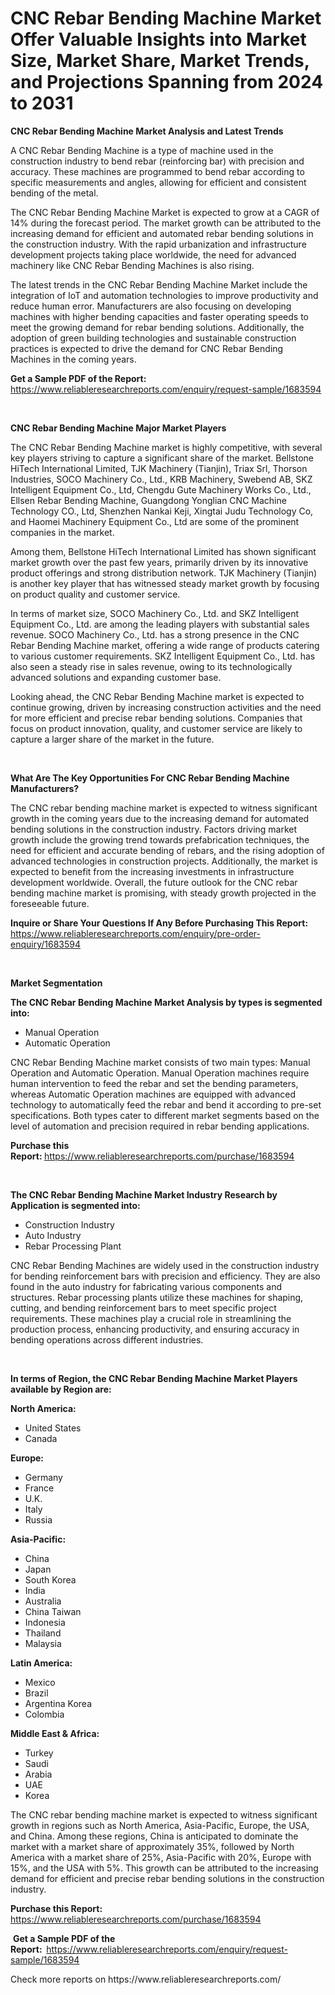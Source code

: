 <p><h1>CNC Rebar Bending Machine Market Offer Valuable Insights into Market Size, Market Share, Market Trends, and Projections Spanning from 2024 to 2031</h1></p><p><strong>CNC Rebar Bending Machine Market Analysis and Latest Trends</strong></p>
<p><p>A CNC Rebar Bending Machine is a type of machine used in the construction industry to bend rebar (reinforcing bar) with precision and accuracy. These machines are programmed to bend rebar according to specific measurements and angles, allowing for efficient and consistent bending of the metal.</p><p>The CNC Rebar Bending Machine Market is expected to grow at a CAGR of 14% during the forecast period. The market growth can be attributed to the increasing demand for efficient and automated rebar bending solutions in the construction industry. With the rapid urbanization and infrastructure development projects taking place worldwide, the need for advanced machinery like CNC Rebar Bending Machines is also rising.</p><p>The latest trends in the CNC Rebar Bending Machine Market include the integration of IoT and automation technologies to improve productivity and reduce human error. Manufacturers are also focusing on developing machines with higher bending capacities and faster operating speeds to meet the growing demand for rebar bending solutions. Additionally, the adoption of green building technologies and sustainable construction practices is expected to drive the demand for CNC Rebar Bending Machines in the coming years.</p></p>
<p><strong>Get a Sample PDF of the Report:&nbsp;</strong> <a href="https://www.reliableresearchreports.com/enquiry/request-sample/1683594">https://www.reliableresearchreports.com/enquiry/request-sample/1683594</a></p>
<p>&nbsp;</p>
<p><strong>CNC Rebar Bending Machine Major Market Players</strong></p>
<p><p>The CNC Rebar Bending Machine market is highly competitive, with several key players striving to capture a significant share of the market. Bellstone HiTech International Limited, TJK Machinery (Tianjin), Triax Srl, Thorson Industries, SOCO Machinery Co., Ltd., KRB Machinery, Swebend AB, SKZ Intelligent Equipment Co., Ltd, Chengdu Gute Machinery Works Co., Ltd., Ellsen Rebar Bending Machine, Guangdong Yonglian CNC Machine Technology CO., Ltd, Shenzhen Nankai Keji, Xingtai Judu Technology Co, and Haomei Machinery Equipment Co., Ltd are some of the prominent companies in the market.</p><p>Among them, Bellstone HiTech International Limited has shown significant market growth over the past few years, primarily driven by its innovative product offerings and strong distribution network. TJK Machinery (Tianjin) is another key player that has witnessed steady market growth by focusing on product quality and customer service.</p><p>In terms of market size, SOCO Machinery Co., Ltd. and SKZ Intelligent Equipment Co., Ltd. are among the leading players with substantial sales revenue. SOCO Machinery Co., Ltd. has a strong presence in the CNC Rebar Bending Machine market, offering a wide range of products catering to various customer requirements. SKZ Intelligent Equipment Co., Ltd. has also seen a steady rise in sales revenue, owing to its technologically advanced solutions and expanding customer base.</p><p>Looking ahead, the CNC Rebar Bending Machine market is expected to continue growing, driven by increasing construction activities and the need for more efficient and precise rebar bending solutions. Companies that focus on product innovation, quality, and customer service are likely to capture a larger share of the market in the future.</p></p>
<p>&nbsp;</p>
<p><strong>What Are The Key Opportunities For CNC Rebar Bending Machine Manufacturers?</strong></p>
<p><p>The CNC rebar bending machine market is expected to witness significant growth in the coming years due to the increasing demand for automated bending solutions in the construction industry. Factors driving market growth include the growing trend towards prefabrication techniques, the need for efficient and accurate bending of rebars, and the rising adoption of advanced technologies in construction projects. Additionally, the market is expected to benefit from the increasing investments in infrastructure development worldwide. Overall, the future outlook for the CNC rebar bending machine market is promising, with steady growth projected in the foreseeable future.</p></p>
<p><strong>Inquire or Share Your Questions If Any Before Purchasing This Report:</strong> <a href="https://www.reliableresearchreports.com/enquiry/pre-order-enquiry/1683594">https://www.reliableresearchreports.com/enquiry/pre-order-enquiry/1683594</a></p>
<p>&nbsp;</p>
<p><strong>Market Segmentation</strong></p>
<p><strong>The CNC Rebar Bending Machine Market Analysis by types is segmented into:</strong></p>
<p><ul><li>Manual Operation</li><li>Automatic Operation</li></ul></p>
<p><p>CNC Rebar Bending Machine market consists of two main types: Manual Operation and Automatic Operation. Manual Operation machines require human intervention to feed the rebar and set the bending parameters, whereas Automatic Operation machines are equipped with advanced technology to automatically feed the rebar and bend it according to pre-set specifications. Both types cater to different market segments based on the level of automation and precision required in rebar bending applications.</p></p>
<p><strong>Purchase this Report:&nbsp;</strong><a href="https://www.reliableresearchreports.com/purchase/1683594">https://www.reliableresearchreports.com/purchase/1683594</a></p>
<p>&nbsp;</p>
<p><strong>The CNC Rebar Bending Machine Market Industry Research by Application is segmented into:</strong></p>
<p><ul><li>Construction Industry</li><li>Auto Industry</li><li>Rebar Processing Plant</li></ul></p>
<p><p>CNC Rebar Bending Machines are widely used in the construction industry for bending reinforcement bars with precision and efficiency. They are also found in the auto industry for fabricating various components and structures. Rebar processing plants utilize these machines for shaping, cutting, and bending reinforcement bars to meet specific project requirements. These machines play a crucial role in streamlining the production process, enhancing productivity, and ensuring accuracy in bending operations across different industries.</p></p>
<p>&nbsp;</p>
<p><strong>In terms of Region, the CNC Rebar Bending Machine Market Players available by Region are:</strong></p>
<p>
    <p> <strong> North America: </strong>
        <ul>
            <li>United States</li>
            <li>Canada</li>
        </ul>
        </p> 
    <p> <strong> Europe: </strong>
        <ul>
            <li>Germany</li>
            <li>France</li>
            <li>U.K.</li>
            <li>Italy</li>
            <li>Russia</li>
        </ul>
        </p> 
    <p> <strong> Asia-Pacific: </strong>
        <ul>
            <li>China</li>
            <li>Japan</li>
            <li>South Korea</li>
            <li>India</li>
            <li>Australia</li>
            <li>China Taiwan</li>
            <li>Indonesia</li>
            <li>Thailand</li>
            <li>Malaysia</li>
        </ul>
        </p> 
    <p> <strong> Latin America: </strong>
        <ul>
            <li>Mexico</li>
            <li>Brazil</li>
            <li>Argentina Korea</li>
            <li>Colombia</li>
        </ul>
        </p> 
    <p> <strong> Middle East & Africa: </strong>
        <ul>
            <li>Turkey</li>
            <li>Saudi</li>
            <li>Arabia</li>
            <li>UAE</li>
            <li>Korea</li>
        </ul>
    </p>
    </p>
<p><p>The CNC rebar bending machine market is expected to witness significant growth in regions such as North America, Asia-Pacific, Europe, the USA, and China. Among these regions, China is anticipated to dominate the market with a market share of approximately 35%, followed by North America with a market share of 25%, Asia-Pacific with 20%, Europe with 15%, and the USA with 5%. This growth can be attributed to the increasing demand for efficient and precise rebar bending solutions in the construction industry.</p></p>
<p><strong>Purchase this Report: </strong><a href="https://www.reliableresearchreports.com/purchase/1683594">https://www.reliableresearchreports.com/purchase/1683594</a></p>
<p>&nbsp;<strong>Get a Sample PDF of the Report:&nbsp;&nbsp;</strong><a href="https://www.reliableresearchreports.com/enquiry/request-sample/1683594">https://www.reliableresearchreports.com/enquiry/request-sample/1683594</a></p>
<p><strong></strong></p>
<p>Check more reports on https://www.reliableresearchreports.com/</p>